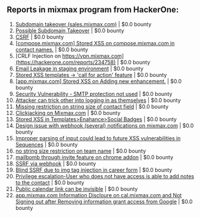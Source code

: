 ## Reports in mixmax program from HackerOne:
1. [Subdomain takeover (sales.mixmax.com)](https://hackerone.com/reports/233408) | $0.0 bounty
2. [Possible Subdomain Takeover](https://hackerone.com/reports/233402) | $0.0 bounty
3. [CSRF](https://hackerone.com/reports/226612) | $0.0 bounty
4. [[compose.mixmax.com] Stored XSS on compose.mixmax.com in contact names.](https://hackerone.com/reports/235292) | $0.0 bounty
5. [CRLF Injection on https://vpn.mixmax.com](https://hackerone.com/reports/234758) | $0.0 bounty
6. [Email Leakage in staging environment](https://hackerone.com/reports/236390) | $0.0 bounty
7. [Stored XSS templates -> 'call for action' feature](https://hackerone.com/reports/237927) | $0.0 bounty
8. [[app.mixmax.com] Stored XSS on Adding new enhancement.](https://hackerone.com/reports/237100) | $0.0 bounty
9. [Security Vulnerability - SMTP protection not used](https://hackerone.com/reports/234701) | $0.0 bounty
10. [Attacker can trick other into logging in as themselves](https://hackerone.com/reports/233379) | $0.0 bounty
11. [Missing restriction on string size of contact field](https://hackerone.com/reports/236188) | $0.0 bounty
12. [Clickjacking on Mixmax.com](https://hackerone.com/reports/234713) | $0.0 bounty
13. [Stored XSS in Templates>Enahance>Social Badges](https://hackerone.com/reports/238906) | $0.0 bounty
14. [Design issue with webhook (several) notifications on mixmax.com](https://hackerone.com/reports/239818) | $0.0 bounty
15. [Improper parsing of input could lead to future XSS vulnerabilities in Sequences](https://hackerone.com/reports/243138) | $0.0 bounty
16. [no string size restriction on team name](https://hackerone.com/reports/237125) | $0.0 bounty
17. [mailbomb through invite feature on chrome addon](https://hackerone.com/reports/233376) | $0.0 bounty
18. [SSRF via webhook](https://hackerone.com/reports/243277) | $0.0 bounty
19. [Blind SSRF due to img tag injection in career form](https://hackerone.com/reports/236301) | $0.0 bounty
20. [Privilege escalation-User who does not have access is able to add notes to the contact](https://hackerone.com/reports/235059) | $0.0 bounty
21. [Public calendar link can be invisible](https://hackerone.com/reports/246055) | $0.0 bounty
22. [app.mixmax.com Information Discloure on cal.mixmax.com and Not Signing out after Removing information grant access from Google](https://hackerone.com/reports/262262) | $0.0 bounty